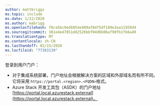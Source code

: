 ```yaml
---
author: mattbriggs
ms.topic: include
ms.date: 1/22/2020
ms.author: mabrigg
ms.openlocfilehash: f8ca5bc9ed6054e489af84f5df189e3aa11959d4
ms.sourcegitcommit: 381e4e47851dd2526bbf04d6b06af90fb1fb6a49
ms.translationtype: MT
ms.contentlocale: zh-CN
ms.lasthandoff: 02/15/2020
ms.locfileid: "77363139"
---
```

登录到用户门户： 

* 对于集成系统部署，门户地址会根据解决方案的区域和外部域名而有所不同。 它将采用 `https://portal.<region>.<FQDN>`格式。
* Azure Stack 开发工具包（ASDK）的门户地址[https://portal.local.azurestack.external](https://portal.local.azurestack.external)。